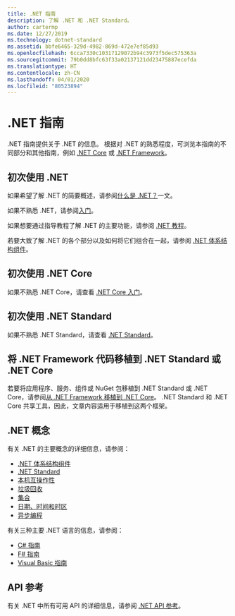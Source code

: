 ```yaml
---
title: .NET 指南
description: 了解 .NET 和 .NET Standard。
author: cartermp
ms.date: 12/27/2019
ms.technology: dotnet-standard
ms.assetid: bbfe6465-329d-4982-869d-472e7ef85d93
ms.openlocfilehash: 6cca7330c10317129072b94c3973f5dec575363a
ms.sourcegitcommit: 79b0dd8bfc63f33a02137121dd23475887ecefda
ms.translationtype: HT
ms.contentlocale: zh-CN
ms.lasthandoff: 04/01/2020
ms.locfileid: "80523894"
---
```

# <a name="net-guide"></a>.NET 指南

.NET 指南提供关于 .NET 的信息。 根据对 .NET 的熟悉程度，可浏览本指南的不同部分和其他指南，例如 [.NET Core](../core/index.yml) 或 [.NET Framework](../framework/index.yml)。

## <a name="new-to-net"></a>初次使用 .NET

如果希望了解 .NET 的简要概述，请参阅[什么是 .NET？](https://dotnet.microsoft.com/learn/dotnet/what-is-dotnet)一文。

如果不熟悉 .NET，请参阅[入门](get-started.md)。

如果想要通过指导教程了解 .NET 的主要功能，请参阅 [.NET 教程](tour.md)。

若要大致了解 .NET 的各个部分以及如何将它们组合在一起，请参阅 [.NET 体系结构组件](components.md)。

## <a name="new-to-net-core"></a>初次使用 .NET Core

如果不熟悉 .NET Core，请查看 [.NET Core 入门](../core/get-started.md)。

## <a name="new-to-net-standard"></a>初次使用 .NET Standard

如果不熟悉 .NET Standard，请查看 [.NET Standard](net-standard.md)。

## <a name="port-net-framework-code-to-net-standard-or-net-core"></a>将 .NET Framework 代码移植到 .NET Standard 或 .NET Core

若要将应用程序、服务、组件或 NuGet 包移植到 .NET Standard 或 .NET Core，请参阅[从 .NET Framework 移植到 .NET Core](../core/porting/index.md)。 .NET Standard 和 .NET Core 共享工具，因此，文章内容适用于移植到这两个框架。

## <a name="net-concepts"></a>.NET 概念

有关 .NET 的主要概念的详细信息，请参阅：

* [.NET 体系结构组件](components.md)
* [.NET Standard](net-standard.md)
* [本机互操作性](native-interop/index.md)
* [垃圾回收](garbage-collection/index.md)
* [集合](collections/index.md)
* [日期、时间和时区](datetime/index.md)
* [异步编程](async.md)

有关三种主要 .NET 语言的信息，请参阅：

* [C# 指南](../csharp/index.yml)
* [F# 指南](../fsharp/index.yml)
* [Visual Basic 指南](../visual-basic/index.yml)

## <a name="api-reference"></a>API 参考

有关 .NET 中所有可用 API 的详细信息，请参阅 [.NET API 参考](../../api/index.md)。
